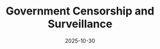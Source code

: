 ---
layout: lecture
published: true    # jekyll on to ensure lecture content is rendered
released: true    # custom variable to display link on webpage
number: 10
week: 10
date: 2025-10-30
presented_by: Lisa Yan
title: Government Censorship and Surveillance
files:
  slides: 
  survey:
    name:
    link:
    required:
  additional_files:
readings: 
  - name: "How Should We Think About the Economics of AI?"
    link: "https://paulkrugman.substack.com/p/how-should-we-think-about-the-economics"
    target:
    author: Paul Krugman, Erik Brynjolfsson
    publisher: Paul Krugman
    year: 2025
    type: recommended
    is_h195: 
    edpost: https://edstem.org/us/courses/73099/discussion/6482262
  - name: "First Word"
    link: "https://joshh.ug/195/first_word.html"
    target: 
    author: Vernor Vinge
    publisher: Omni
    year: 1983
    type: recommended
    is_h195: false
    edpost: https://edstem.org/us/courses/73099/discussion/6482267
  - name: "UC Berkeley Historian of Science Ponders AI's Past, Present, and Future"
    link: "https://news.berkeley.edu/2023/09/11/UC-Berkeley-historian-of-science-ponders-AI-past-present-and-future/"
    target:
    author: Jason Pohl
    publisher: UC Berkeley News
    year: 2023
    type: recommended
    is_h195:
    edpost: https://edstem.org/us/courses/73099/discussion/6482268
  - name: "An image of an archeologist adventurer who wears a hat and uses a bullwhip"
    link: "https://theaiunderwriter.substack.com/p/an-image-of-an-archeologist-adventurer"
    target:
    author: Otakar G. Hubschmann
    publisher: The AI Underwriter
    year: 2025
    type: recommended
    is_h195: 
    edpost: https://edstem.org/us/courses/73099/discussion/6482271
  - name: The Gen X Career Meltdown
    link: "https://www.nytimes.com/interactive/2025/03/28/style/gen-x-creative-work.html"
    target:
    author: Steven Kurutz
    publisher: The New York Times
    year: 2025
    type: optional
    is_h195: 
    edpost: https://edstem.org/us/courses/73099/discussion/6486582
  - name: "Harnessing automation for a future that works"
    link: "https://www.mckinsey.com/featured-insights/digital-disruption/harnessing-automation-for-a-future-that-works"
    target:
    author: James Manyika, Michael Chui, Mehdi Miremadi, Jacques Bughin, Katy George, Paul Willmott, and Martin Dewhurst
    publisher: McKinsey Global Institute
    year: 2017
    type: optional
    is_h195:
    edpost: 


  - name: "How Should We Think About the Economics of AI?"
    link: "https://paulkrugman.substack.com/p/how-should-we-think-about-the-economics"
    target:
    author: Paul Krugman, Erik Brynjolfsson
    publisher: Paul Krugman
    year: 2025
    type: recommended
    is_h195: true
    edpost: https://edstem.org/us/courses/73099/discussion/6482262
  - name: "First Word"
    link: "https://joshh.ug/195/first_word.html"
    target: 
    author: Vernor Vinge
    publisher: Omni
    year: 1983
    type: recommended
    is_h195: true
    edpost: https://edstem.org/us/courses/73099/discussion/6482267
  - name: "UC Berkeley Historian of Science Ponders AI's Past, Present, and Future"
    link: "https://news.berkeley.edu/2023/09/11/UC-Berkeley-historian-of-science-ponders-AI-past-present-and-future/"
    target:
    author: Jason Pohl
    publisher: UC Berkeley News
    year: 2023
    type: recommended
    is_h195: true
    edpost: https://edstem.org/us/courses/73099/discussion/6482268
  - name: "An image of an archeologist adventurer who wears a hat and uses a bullwhip"
    link: "https://theaiunderwriter.substack.com/p/an-image-of-an-archeologist-adventurer"
    target:
    author: Otakar G. Hubschmann
    publisher: The AI Underwriter
    year: 2025
    type: recommended
    is_h195: true
    edpost: https://edstem.org/us/courses/73099/discussion/6482271
  - name: The Gen X Career Meltdown
    link: "https://www.nytimes.com/interactive/2025/03/28/style/gen-x-creative-work.html"
    target:
    author: Steven Kurutz
    publisher: The New York Times
    year: 2025
    type: recommended
    is_h195: true
    edpost: https://edstem.org/us/courses/73099/discussion/6486582    
  - name: "Harnessing automation for a future that works"
    link: "https://www.mckinsey.com/featured-insights/digital-disruption/harnessing-automation-for-a-future-that-works"
    target:
    author: James Manyika, Michael Chui, Mehdi Miremadi, Jacques Bughin, Katy George, Paul Willmott, and Martin Dewhurst
    publisher: McKinsey Global Institute
    year: 2017
    type: optional
    is_h195: true
    edpost: 


---